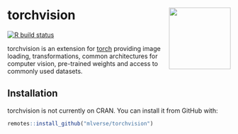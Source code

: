 
torchvision <a href='https://torchvision.mlverse.org'><img src='https://torch.mlverse.org/css/images/hex/torchvision.png' align="right" height="139" /></a>
============================================================================================================

<!-- badges: start -->
[![R build status](https://github.com/mlverse/torchvision/workflows/R-CMD-check/badge.svg)](https://github.com/mlverse/torchvision/actions)
<!-- badges: end -->

torchvision is an extension for [torch](https://github.com/mlverse/torch) providing image loading, transformations, common architectures for computer vision, pre-trained weights and access to commonly used datasets. 

## Installation

torchvision is not currently on CRAN. You can install it from GitHub with:

``` r
remotes::install_github("mlverse/torchvision")
```


